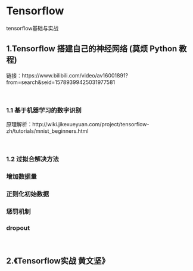 # Tensorflow
tensorflow基础与实战

## 1.Tensorflow 搭建自己的神经网络 (莫烦 Python 教程)

<p>链接：https://www.bilibili.com/video/av16001891?from=search&seid=15789399425031977581</p>
<br/>

### 1.1 基于机器学习的数字识别
<p>原理解析：http://wiki.jikexueyuan.com/project/tensorflow-zh/tutorials/mnist_beginners.html</p>
<br/>

### 1.2 过拟合解决方法
<tr/><h3>增加数据量</h3>
<tr/><h3>正则化初始数据</h3>
<tr/><h3>惩罚机制</h3>
<tr/><h3>dropout</h3>
<br/>

## 2.《Tensorflow实战  黄文坚》


